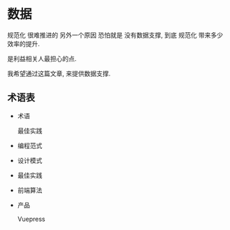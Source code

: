 # 数据

规范化 很难推进的 另外一个原因 恐怕就是 没有数据支撑, 到底 规范化 带来多少效率的提升.

是利益相关人最担心的点.

我希望通过这篇文章, 来提供数据支撑.

## 术语表

- 术语

  <Term>最佳实践</Term>

- 编程范式

  <Paradigm></Paradigm>

- 设计模式

  <Pattern></Pattern>

- 最佳实践

  <BestPractice></BestPractice>

- 前端算法

  <Algorithm></Algorithm>

- 产品

  <Product href="https://v2.vuepress.vuejs.org/">Vuepress</Product>
